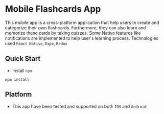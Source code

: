# Mobile Flashcards App

This mobile app is a cross-platform application that help users to create and categorize their own flashcards. Furthermore, they can also learn and memorize these cards by taking quizzes. Some Native features like notifications are implemented to help user's learning process.
Technologies used `React Native`, `Expo`, `Redux`

## Quick Start

* Install `npm`

```
npm install
```
## Platform
* This app have been tested and supported on both `IOS` and `Android`
